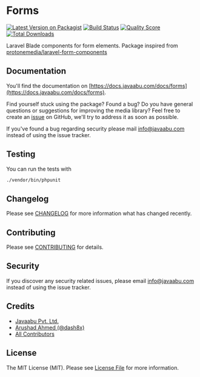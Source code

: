 # Forms

[![Latest Version on Packagist](https://img.shields.io/packagist/v/javaabu/forms.svg?style=flat-square)](https://packagist.org/packages/javaabu/forms)
[![Build Status](https://img.shields.io/travis/javaabu/forms/master.svg?style=flat-square)](https://travis-ci.org/javaabu/forms)
[![Quality Score](https://img.shields.io/scrutinizer/g/javaabu/forms.svg?style=flat-square)](https://scrutinizer-ci.com/g/javaabu/forms)
[![Total Downloads](https://img.shields.io/packagist/dt/javaabu/forms.svg?style=flat-square)](https://packagist.org/packages/javaabu/forms)

Laravel Blade components for form elements. Package inspired from [protonemedia/laravel-form-components](https://github.com/protonemedia/laravel-form-components)


## Documentation

You'll find the documentation on [https://docs.javaabu.com/docs/forms](https://docs.javaabu.com/docs/forms).

Find yourself stuck using the package? Found a bug? Do you have general questions or suggestions for improving the media library? Feel free to create an [issue](../../issues) on GitHub, we'll try to address it as soon as possible.

If you've found a bug regarding security please mail [info@javaabu.com](mailto:info@javaabu.com) instead of using the issue tracker.


## Testing

You can run the tests with

``` bash
./vendor/bin/phpunit
```

## Changelog

Please see [CHANGELOG](CHANGELOG.md) for more information what has changed recently.

## Contributing

Please see [CONTRIBUTING](CONTRIBUTING.md) for details.

## Security

If you discover any security related issues, please email [info@javaabu.com](mailto:info@javaabu.com) instead of using the issue tracker.

## Credits

- [Javaabu Pvt. Ltd.](https://github.com/javaabu)
- [Arushad Ahmed (@dash8x)](http://arushad.org)
- [All Contributors](../../contributors)

## License

The MIT License (MIT). Please see [License File](LICENSE.md) for more information.
